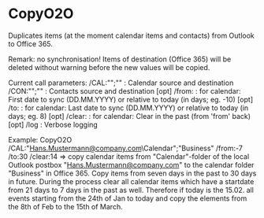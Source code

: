 # CopyO2O
Duplicates items (at the moment calendar items and contacts) from Outlook to Office 365.

Remark: no synchronisation! Items of destination (Office 365) will be deleted without warning before the new values will be copied.

Current call parameters:
  /CAL:"<source>";"<destination>" : Calendar source and destination
  /CON:"<source>";"<destination>" : Contacts source and destination
  [opt] /from:<date>              : for calendar: First date to sync (DD.MM.YYYY) or relative to today (in days; eg. -10)
  [opt] /to:<date>                : for calendar: Last date to sync (DD.MM.YYYY) or relative to today (in days; eg. 8)
  [opt] /clear:<days>             : for calendar: Clear <days> in the past (from 'from' back)
  [opt] /log                      : Verbose logging
  
Example: CopyO2O /CAL:"Hans.Mustermann@company.com\Calendar";"Business" /from:-7 /to:30 /clear:14
=> copy calendar items from "Calendar"-folder of the local Outlook postbox "Hans.Mustermann@company.com" to the calendar folder "Business" in Office 365. Copy items from seven days in the past to 30 days in future. During the process clear all calendar items which have a startdate from 21 days to 7 days in the past as well.
Therefore if today is the 15.02. all events starting from the 24th of Jan to today and copy the elements from the 8th of Feb to the 15th of March.
